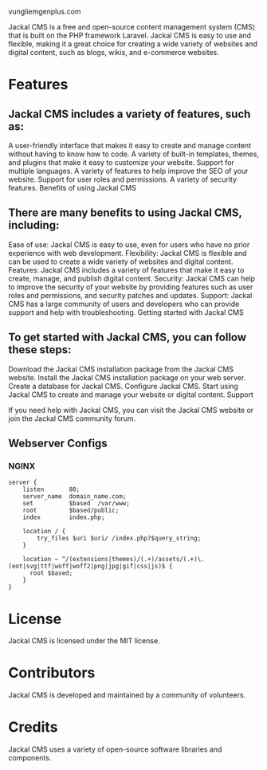 vungliemgenplus.com

Jackal CMS is a free and open-source content management system (CMS) that is built on the PHP framework Laravel. Jackal CMS is easy to use and flexible, making it a great choice for creating a wide variety of websites and digital content, such as blogs, wikis, and e-commerce websites.

# Features

## Jackal CMS includes a variety of features, such as:

A user-friendly interface that makes it easy to create and manage content without having to know how to code.
A variety of built-in templates, themes, and plugins that make it easy to customize your website.
Support for multiple languages.
A variety of features to help improve the SEO of your website.
Support for user roles and permissions.
A variety of security features.
Benefits of using Jackal CMS

## There are many benefits to using Jackal CMS, including:

Ease of use: Jackal CMS is easy to use, even for users who have no prior experience with web development.
Flexibility: Jackal CMS is flexible and can be used to create a wide variety of websites and digital content.
Features: Jackal CMS includes a variety of features that make it easy to create, manage, and publish digital content.
Security: Jackal CMS can help to improve the security of your website by providing features such as user roles and permissions, and security patches and updates.
Support: Jackal CMS has a large community of users and developers who can provide support and help with troubleshooting.
Getting started with Jackal CMS

## To get started with Jackal CMS, you can follow these steps:

Download the Jackal CMS installation package from the Jackal CMS website.
Install the Jackal CMS installation package on your web server.
Create a database for Jackal CMS.
Configure Jackal CMS.
Start using Jackal CMS to create and manage your website or digital content.
Support

If you need help with Jackal CMS, you can visit the Jackal CMS website or join the Jackal CMS community forum.

## Webserver Configs

### NGINX

```
server {
    listen       80;
    server_name  domain_name.com;
    set          $based  /var/www;
    root         $based/public;
    index        index.php;

    location / {
        try_files $uri $uri/ /index.php?$query_string;
    }

    location ~ ^/(extensions|themes)/(.+)/assets/(.+)\.(eot|svg|ttf|woff|woff2|png|jpg|gif|css|js)$ {
      root $based;
    }
}

```

# License

Jackal CMS is licensed under the MIT license.

# Contributors

Jackal CMS is developed and maintained by a community of volunteers.

# Credits

Jackal CMS uses a variety of open-source software libraries and components.
